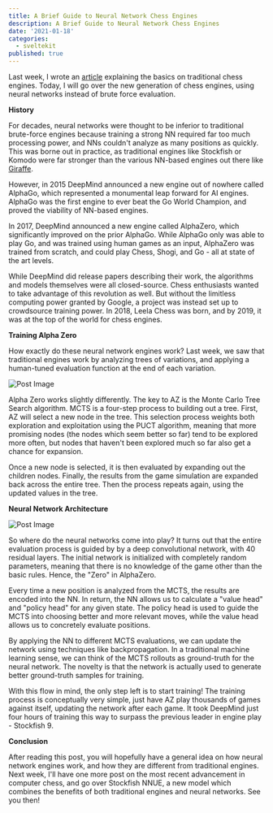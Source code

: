 ```yaml
---
title: A Brief Guide to Neural Network Chess Engines
description: A Brief Guide to Neural Network Chess Engines
date: '2021-01-18'
categories:
  - sveltekit
published: true
---
```


Last week, I wrote an [article](https://saumikn.com/blog/guide-to-traditional-chess-engines/) explaining the basics on traditional chess engines. Today, I will go over the new generation of chess engines, using neural networks instead of brute force evaluation.

**History**

For decades, neural networks were thought to be inferior to traditional brute-force engines because training a strong NN required far too much processing power, and NNs couldn't analyze as many positions as quickly. This was borne out in practice, as traditional engines like Stockfish or Komodo were far stronger than the various NN-based engines out there like [Giraffe](https://www.chessprogramming.org/Giraffe).

However, in 2015 DeepMind announced a new engine out of nowhere called AlphaGo, which represented a monumental leap forward for AI engines. AlphaGo was the first engine to ever beat the Go World Champion, and proved the viability of NN-based engines.

In 2017, DeepMind announced a new engine called AlphaZero, which significantly improved on the prior AlphaGo. While AlphaGo only was able to play Go, and was trained using human games as an input, AlphaZero was trained from scratch, and could play Chess, Shogi, and Go - all at state of the art levels.

While DeepMind did release papers describing their work, the algorithms and models themselves were all closed-source. Chess enthusiasts wanted to take advantage of this revolution as well. But without the limitless computing power granted by Google, a project was instead set up to crowdsource training power. In 2018, Leela Chess was born, and by 2019, it was at the top of the world for chess engines.

**Training Alpha Zero**

How exactly do these neural network engines work? Last week, we saw that traditional engines work by analyzing trees of variations, and applying a human-tuned evaluation function at the end of each variation.

![Post Image](https://upload.wikimedia.org/wikipedia/commons/thumb/2/21/MCTS-steps.svg/800px-MCTS-steps.svg.png)

Alpha Zero works slightly differently. The key to AZ is the Monte Carlo Tree Search algorithm. MCTS is a four-step process to building out a tree. First, AZ will select a new node in the tree. This selection process weights both exploration and exploitation using the PUCT algorithm, meaning that more promising nodes (the nodes which seem better so far) tend to be explored more often, but nodes that haven't been explored much so far also get a chance for expansion.

Once a new node is selected, it is then evaluated by expanding out the children nodes. Finally, the results from the game simulation are expanded back across the entire tree. Then the process repeats again, using the updated values in the tree.

**Neural Network Architecture**

![Post Image](https://nikcheerla.github.io/deeplearningschool//media/alphago_arch.png)

So where do the neural networks come into play? It turns out that the entire evaluation process is guided by by a deep convolutional network, with 40 residual layers. The initial network is initialized with completely random parameters, meaning that there is no  knowledge of the game other than the basic rules. Hence, the "Zero" in AlphaZero.

Every time a new position is analyzed from the MCTS, the results are encoded into the NN. In return, the NN allows us to calculate a "value head" and "policy head" for any given state. The policy head is used to guide the MCTS into choosing better and more relevant moves, while the value head allows us to concretely evaluate positions.

By applying the NN to different MCTS evaluations, we can update the network using techniques like backpropagation. In a traditional machine learning sense, we can think of the MCTS rollouts as ground-truth for the neural network. The novelty is that the network is actually used to generate better ground-truth samples for training.

With this flow in mind, the only step left is to start training! The training process is conceptually very simple, just have AZ play thousands of games against itself, updating the network after each game. It took DeepMind just four hours of training this way to surpass the previous leader in engine play - Stockfish 9.

**Conclusion**

After reading this post, you will hopefully have a general idea on how neural network engines work, and how they are different from traditional engines. Next week, I'll have one more post on the most recent advancement in computer chess, and go over Stockfish NNUE, a new model which combines the benefits of both traditional engines and neural networks. See you then!

